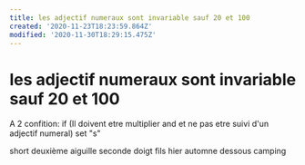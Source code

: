 ```yaml
---
title: les adjectif numeraux sont invariable sauf 20 et 100
created: '2020-11-23T18:23:59.864Z'
modified: '2020-11-30T18:29:15.475Z'
---
```


# les adjectif numeraux sont invariable sauf 20 et 100

A 2 confition:
if (Il doivent etre multiplier and et ne pas etre suivi d'un adjectif numeral)
  set "s"


short deuxième aiguille seconde doigt fils hier automne dessous camping
